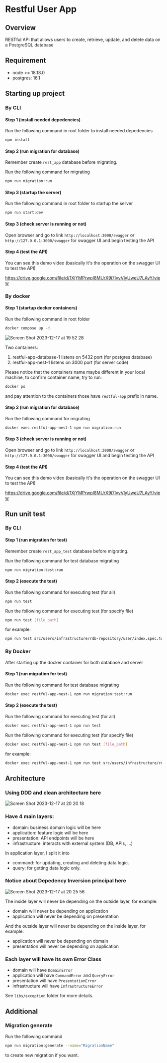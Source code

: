 # Restful User App

## Overview

RESTful API that allows users to create, retrieve, update, and delete data on a PostgreSQL database

## Requirement

- node >= 18.18.0
- postgres: 16.1

## Starting up project

### By CLI

#### Step 1 (install needed depedencies)

Run the following command in root folder to install needed depedencies

```sh
npm install
```

#### Step 2 (run migration for database)

Remember create `rest_app` database before migrating.

Run the following command for migrating

```sh
npm run migration:run
```

#### Step 3 (startup the server)

Run the following command in root folder to startup the server

```sh
npm run start:dev
```

#### Step 3 (check server is running or not)

Open browser and go to link `http://localhost:3000/swagger` or `http://127.0.0.1:3000/swagger` for swagger UI and begin testing the API

#### Step 4 (test the API)

You can see this demo video (basically it's the operation on the swagger UI to test the API)

<https://drive.google.com/file/d/1XjYMPrwpI8MUrX9i7IvvVlyUweU7LAyY/view>

### By docker

#### Step 1 (startup docker containers)

Run the following command in root folder

```sh
docker compose up -d
```

![Screen Shot 2023-12-17 at 19 52 28](https://github.com/tuananhhedspibk/restful-app/assets/15076665/83ab41ca-73c6-47f9-a30a-477ace4e6be9)

Two containers:

1. restful-app-database-1 listens on 5432 port (for postgres database)
2. restful-app-nest-1 listens on 3000 port (for server code)

Please notice that the containers name maybe different in your local machine, to confirm container name, try to run:

```sh
docker ps
```

and pay attention to the containers those have `restful-app` prefix in name.

#### Step 2 (run migration for database)

Run the following command for migrating

```sh
docker exec restful-app-nest-1 npm run migration:run
```

#### Step 3 (check server is running or not)

Open browser and go to link `http://localhost:3000/swagger` or `http://127.0.0.1:3000/swagger` for swagger UI and begin testing the API

#### Step 4 (test the API)

You can see this demo video (basically it's the operation on the swagger UI to test the API)

<https://drive.google.com/file/d/1XjYMPrwpI8MUrX9i7IvvVlyUweU7LAyY/view>

## Run unit test

### By CLI

#### Step 1 (run migration for test)

Remember create `rest_app_test` database before migrating.

Run the following command for test database migrating

```sh
npm run migration:test:run
```

#### Step 2 (execute the test)

Run the following command for executing test (for all)

```sh
npm run test
```

Run the following command for executing test (for specify file)

```sh
npm run test [file_path]
```

for example:

```sh
npm run test src/users/infrastructure/rdb-repository/user/index.spec.ts
```

### By Docker

After starting up the docker container for both database and server

#### Step 1 (run migration for test)

Run the following command for test database migrating

```sh
docker exec restful-app-nest-1 npm run migration:test:run
```

#### Step 2 (execute the test)

Run the following command for executing test (for all)

```sh
docker exec restful-app-nest-1 npm run test
```

Run the following command for executing test (for specify file)

```sh
docker exec restful-app-nest-1 npm run test [file_path]
```

for example:

```sh
docker exec restful-app-nest-1 npm run test src/users/infrastructure/rdb-repository/user/index.spec.ts
```

## Architecture

### Using DDD and clean architecture here

![Screen Shot 2023-12-17 at 20 20 18](https://github.com/tuananhhedspibk/restful-app/assets/15076665/6a63bc7e-8227-4182-abbf-699c8db23e58)

### Have 4 main layers:

- domain: business domain logic will be here
- application: feature logic will be here
- presentation: API endpoints will be here
- infrastructure: interacts with external system (DB, APIs, ...)

In application layer, I split it into

- command: for updating, creating and deleting data logic.
- query: for getting data logic only.

### Notice about Depedency Inversion principal here

![Screen Shot 2023-12-17 at 20 25 56](https://github.com/tuananhhedspibk/restful-app/assets/15076665/83885e17-766b-4a95-9c4e-b26d52182215)

The inside layer will never be depending on the outside layer, for example:

- domain will never be depending on application
- application will never be depending on presentation

And the outside layer will never be depending on the inside layer, for example:

- application will never be depending on domain
- presentation will never be depending on application

### Each layer will have its own Error Class

- domain will have `DomainError`
- application will have `CommandError` and `QueryError`
- presentation will have `PresentationError`
- infrastructure will have `InfrastructureError`

See `libs/exception` folder for more details.

## Additional

### Migration generate

Run the following command

```sh
npm run migration:generate --name="MigrationName"
```

to create new migration if you want.

